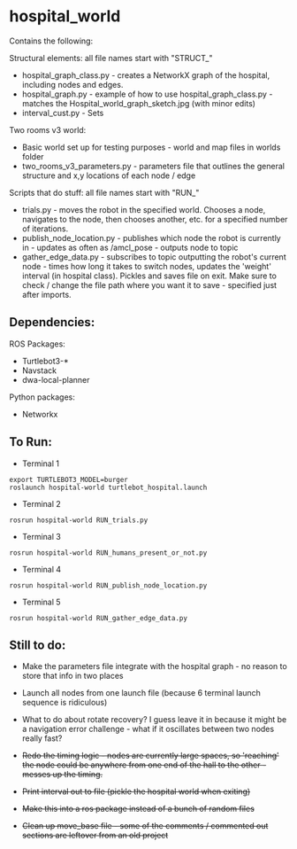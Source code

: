 # hospital_world

Contains the following:

Structural elements: all file names start with "STRUCT_"
* hospital_graph_class.py - creates a NetworkX graph of the hospital, including nodes and edges.
* hospital_graph.py - example of how to use hospital_graph_class.py - matches the Hospital_world_graph_sketch.jpg (with minor edits)
* interval_cust.py - Sets 

Two rooms v3 world:
* Basic world set up for testing purposes - world and map files in worlds folder
* two_rooms_v3_parameters.py - parameters file that outlines the general structure and x,y locations of each node / edge

Scripts that do stuff: all file names start with "RUN_"
* trials.py - moves the robot in the specified world. Chooses a node, navigates to the node, then chooses another, etc. for a specified number of iterations. 
* publish_node_location.py - publishes which node the robot is currently in - updates as often as /amcl_pose - outputs node to topic 
* gather_edge_data.py - subscribes to topic outputting the robot's current node - times how long it takes to switch nodes, updates the 'weight' interval (in hospital class). Pickles and saves file on exit. Make sure to check / change the file path where you want it to save - specified just after imports.


Dependencies:
-
ROS Packages:
* Turtlebot3-*
* Navstack
* dwa-local-planner

Python packages:
* Networkx

 To Run:
-
* Terminal 1 
```
export TURTLEBOT3_MODEL=burger
roslaunch hospital-world turtlebot_hospital.launch
```
* Terminal 2
```
rosrun hospital-world RUN_trials.py
```
* Terminal 3 
```
rosrun hospital-world RUN_humans_present_or_not.py
```
* Terminal 4
```
rosrun hospital-world RUN_publish_node_location.py 
```
* Terminal 5 
```
rosrun hospital-world RUN_gather_edge_data.py
```

Still to do:
- 
* Make the parameters file integrate with the hospital graph - no reason to store that info in two places
* Launch all nodes from one launch file (because 6 terminal launch sequence is ridiculous)
* What to do about rotate recovery? I guess leave it in because it might be a navigation error challenge - what if it oscillates between two nodes really fast?

* ~~Redo the timing logic - nodes are currently large spaces, so 'reaching' the node could be anywhere from one end of the hall to the other - messes up the timing.~~
* ~~Print interval out to file (pickle the hospital world when exiting)~~
* ~~Make this into a ros package instead of a bunch of random files~~
* ~~Clean up move_base file - some of the comments / commented out sections are leftover from an old project~~

